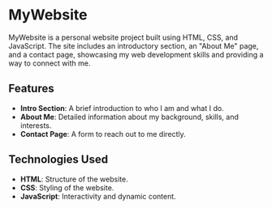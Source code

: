 # MyWebsite

MyWebsite is a personal website project built using HTML, CSS, and JavaScript. The site includes an introductory section, an "About Me" page, and a contact page, showcasing my web development skills and providing a way to connect with me.

## Features

- **Intro Section**: A brief introduction to who I am and what I do.
- **About Me**: Detailed information about my background, skills, and interests.
- **Contact Page**: A form to reach out to me directly.

## Technologies Used

- **HTML**: Structure of the website.
- **CSS**: Styling of the website.
- **JavaScript**: Interactivity and dynamic content.
